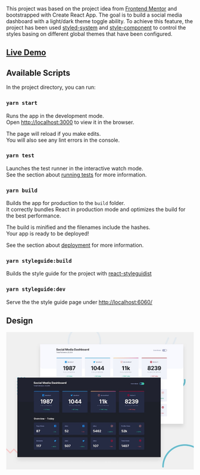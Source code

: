 This project was based on the project idea from [Frontend Mentor](https://www.frontendmentor.io) and bootstrapped with Create React App. The goal is to build a social media dashboard with a light/dark theme toggle ability. To achieve this feature, the project has been used [styled-system](https://styled-system.com) and [style-component](https://styled-components.com) to control the styles basing on different global themes that have been configured.

## **[Live Demo](https://social-media-dashboard-with-theme-switch.yonglinzhong.now.sh)**

## Available Scripts

In the project directory, you can run:

### `yarn start`

Runs the app in the development mode.<br />
Open [http://localhost:3000](http://localhost:3000) to view it in the browser.

The page will reload if you make edits.<br />
You will also see any lint errors in the console.

### `yarn test`

Launches the test runner in the interactive watch mode.<br />
See the section about [running tests](https://facebook.github.io/create-react-app/docs/running-tests) for more information.

### `yarn build`

Builds the app for production to the `build` folder.<br />
It correctly bundles React in production mode and optimizes the build for the best performance.

The build is minified and the filenames include the hashes.<br />
Your app is ready to be deployed!

See the section about [deployment](https://facebook.github.io/create-react-app/docs/deployment) for more information.

### `yarn styleguide:build`

Builds the style guide for the project with [react-styleguidist](http://react-styleguidist.js.org)

### `yarn styleguide:dev`

Serve the the style guide page under [http://localhost:6060/](http://localhost:6060/)

## Design

![Design](./design/desktop-preview.jpg)
